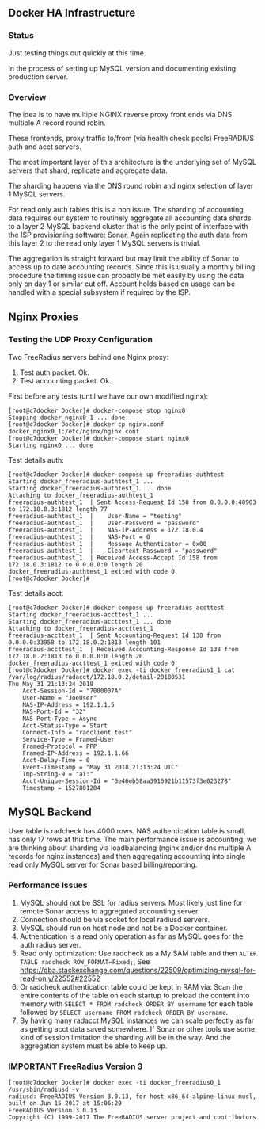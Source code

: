 ## Docker HA Infrastructure

### Status

Just testing things out quickly at this time.

In the process of setting up MySQL version and documenting existing production server.

### Overview

The idea is to have multiple NGINX reverse proxy front ends via DNS multiple A record round robin.

These frontends, proxy traffic to/from (via health check pools) FreeRADIUS auth and acct servers.

The most important layer of this architecture is the underlying set of MySQL servers that shard, replicate and aggregate data.

The sharding happens via the DNS round robin and nginx selection of layer 1 MySQL servers.

For read only auth tables this is a non issue. The sharding of accounting data requires our system to
routinely aggregate all accounting data shards to a layer 2 MySQL backend cluster that is the only point of interface with
the ISP provisioning software: Sonar. Again replicating the auth data from this layer 2 to the read only layer 1 MySQL
servers is trivial.

The aggregation is straight forward but may limit the ability of Sonar to access up to date accounting records. 
Since this is usually a monthly billing procedure the timing issue can probably be met easily by using the data only on day 1 or similar cut off. Account holds based on usage can be handled with a special subsystem if
required by the ISP.

## Nginx Proxies

### Testing the UDP Proxy Configuration

Two FreeRadius servers behind one Nginx proxy:

 1. Test auth packet. Ok.
 1. Test accounting packet. Ok.
 
 First before any tests (until we have our own modified nginx):
 
 ```
[root@c7docker Docker]# docker-compose stop nginx0
Stopping docker_nginx0_1 ... done
[root@c7docker Docker]# docker cp nginx.conf docker_nginx0_1:/etc/nginx/nginx.conf
[root@c7docker Docker]# docker-compose start nginx0
Starting nginx0 ... done
 ```

Test details auth:
```
[root@c7docker Docker]# docker-compose up freeradius-authtest
Starting docker_freeradius-authtest_1 ... 
Starting docker_freeradius-authtest_1 ... done
Attaching to docker_freeradius-authtest_1
freeradius-authtest_1  | Sent Access-Request Id 158 from 0.0.0.0:48903 to 172.18.0.3:1812 length 77
freeradius-authtest_1  | 	User-Name = "testing"
freeradius-authtest_1  | 	User-Password = "password"
freeradius-authtest_1  | 	NAS-IP-Address = 172.18.0.4
freeradius-authtest_1  | 	NAS-Port = 0
freeradius-authtest_1  | 	Message-Authenticator = 0x00
freeradius-authtest_1  | 	Cleartext-Password = "password"
freeradius-authtest_1  | Received Access-Accept Id 158 from 172.18.0.3:1812 to 0.0.0.0:0 length 20
docker_freeradius-authtest_1 exited with code 0
[root@c7docker Docker]# 
```

Test details acct:
```
[root@c7docker Docker]# docker-compose up freeradius-accttest
Starting docker_freeradius-accttest_1 ... 
Starting docker_freeradius-accttest_1 ... done
Attaching to docker_freeradius-accttest_1
freeradius-accttest_1  | Sent Accounting-Request Id 138 from 0.0.0.0:33958 to 172.18.0.2:1813 length 101
freeradius-accttest_1  | Received Accounting-Response Id 138 from 172.18.0.2:1813 to 0.0.0.0:0 length 20
docker_freeradius-accttest_1 exited with code 0
[root@c7docker Docker]# docker exec -ti docker_freeradius1_1 cat /var/log/radius/radacct/172.18.0.2/detail-20180531
Thu May 31 21:13:24 2018
	Acct-Session-Id = "7000007A"
	User-Name = "JoeUser"
	NAS-IP-Address = 192.1.1.5
	NAS-Port-Id = "32"
	NAS-Port-Type = Async
	Acct-Status-Type = Start
	Connect-Info = "radclient test"
	Service-Type = Framed-User
	Framed-Protocol = PPP
	Framed-IP-Address = 192.1.1.66
	Acct-Delay-Time = 0
	Event-Timestamp = "May 31 2018 21:13:24 UTC"
	Tmp-String-9 = "ai:"
	Acct-Unique-Session-Id = "6e46eb58aa3916921b11573f3e023278"
	Timestamp = 1527801204
```

## MySQL Backend

User table is radcheck has 4000 rows. NAS authentication table is small, has only 17 rows at this time. The main performance issue is accounting, we are thinking about sharding via loadbalancing (nginx and/or dns multiple A records for nginx instances) and then aggregating accounting into single read only MySQL server for Sonar based billing/reporting.

### Performance Issues

 1. MySQL should not be SSL for radius servers. Most likely just fine for remote Sonar access to aggregated accounting server.
 1. Connection should be via socket for local radiusd servers.
 1. MySQL should run on host node and not be a Docker container.
 1. Authentication is a read only operation as far as MySQL goes for the auth radius server.
 1. Read only optimization: Use radcheck as a MyISAM table and then ```ALTER TABLE radcheck ROW_FORMAT=Fixed;```, See https://dba.stackexchange.com/questions/22509/optimizing-mysql-for-read-only/22552#22552
 1. Or radcheck authentication table could be kept in RAM via: Scan the entire contents of the table on each startup to preload the content into memory with ```SELECT * FROM radcheck ORDER BY username``` for each table followed by ```SELECT username FROM radcheck ORDER BY username```.
 1. By having many radacct MySQL instances we can scale perfectly as far as getting acct data saved somewhere. If Sonar
 or other tools use some kind of session limitation the sharding will be in the way. And the aggregation system must be
 able to keep up.

### IMPORTANT FreeRadius Version 3

```
[root@c7docker Docker]# docker exec -ti docker_freeradius0_1 /usr/sbin/radiusd -v
radiusd: FreeRADIUS Version 3.0.13, for host x86_64-alpine-linux-musl, built on Jun 15 2017 at 15:06:29
FreeRADIUS Version 3.0.13
Copyright (C) 1999-2017 The FreeRADIUS server project and contributors
```
